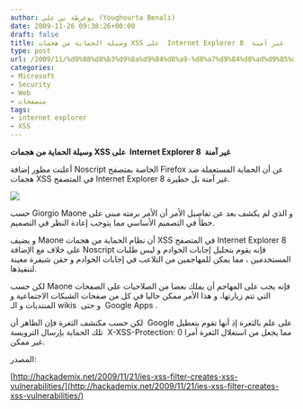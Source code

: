 ```yaml
---
author: يوغرطة بن علي (Youghourta Benali)
date: 2009-11-26 09:38:26+00:00
draft: false
title: وسيلة الحماية من هجمات XSS على  Internet Explorer 8  غير آمنة
type: post
url: /2009/11/%d9%88%d8%b3%d9%8a%d9%84%d8%a9-%d8%a7%d9%84%d8%ad%d9%85%d8%a7%d9%8a%d8%a9-%d9%85%d9%86-%d9%87%d8%ac%d9%85%d8%a7%d8%aa-xss-%d8%b9%d9%84%d9%89-internet-explorer-8-%d8%ba%d9%8a%d8%b1-%d8%a2%d9%85%d9%86/
categories:
- Microsoft
- Security
- Web
- متصفحات
tags:
- internet explorer
- XSS
---
```


**وسيلة الحماية من هجمات XSS على  Internet Explorer 8  غير آمنة**



أعلنت مطور إضافة Noscript الخاصة بمتصفح Firefox عن أن الحماية المستعملة ضد هجمات XSS في المتصفح Internet Explorer 8 غير آمنة بل خطيرة.

![](https://djug.developpez.com/rsc/internet_explorer-8.jpg)


حسب Giorgio Maone و الذي لم يكشف بعد عن تفاصيل الأمر أن الأمر برمته مبني على خطأ في التصميم الأساسي مما يتوجب إعادة النظر في التصميم.

و يضيف Maone أن نظام الحماية من هجمات XSS في المتصفح Internet Explorer 8 على خلاف مع الإضافة Noscript فإنه يقوم بتحليل إجابات الخوادم و ليس طلبات المستخدمين ، مما يمكن للمهاجمين من التلاعب في إجابات الخوادم و حقن شيفرة معينة لتنفيذها.

لكن حسب Maone فإنه يجب على المهاجم أن يملك بعضا من الصلاحيات على الصفحات التي تتم زيارتها، و هذا الأمر ممكن حاليا في كل من صفحات الشبكات الاجتماعية و المنتديات و الـ wikis  و حتى  Google Apps .

لكن حسب مكتشف الثغرة فإن الظاهر أن  Google على علم بالثغرة إذ أنها تقوم بتعطيل تلك الحماية بإرسال الترويسة  X-XSS-Protection: 0 مما يجعل من استغلال الثغرة أمرا غير ممكن.

المصدر:

[http://hackademix.net/2009/11/21/ies-xss-filter-creates-xss-vulnerabilities/](http://hackademix.net/2009/11/21/ies-xss-filter-creates-xss-vulnerabilities/)
